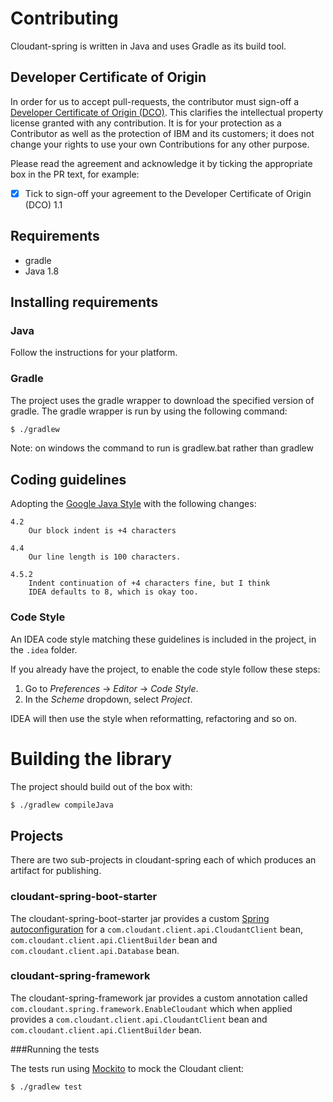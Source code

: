 Contributing
=======

Cloudant-spring is written in Java and uses Gradle as its build tool.

## Developer Certificate of Origin

In order for us to accept pull-requests, the contributor must sign-off a
[Developer Certificate of Origin (DCO)](DCO1.1.txt). This clarifies the
intellectual property license granted with any contribution. It is for your
protection as a Contributor as well as the protection of IBM and its customers;
it does not change your rights to use your own Contributions for any other purpose.

Please read the agreement and acknowledge it by ticking the appropriate box in the PR
 text, for example:

- [x] Tick to sign-off your agreement to the Developer Certificate of Origin (DCO) 1.1

## Requirements

- gradle
- Java 1.8

## Installing requirements

### Java

Follow the instructions for your platform.

### Gradle

The project uses the gradle wrapper to download the specified version of gradle.
The gradle wrapper is run by using the following command:

```bash
$ ./gradlew
```
Note: on windows the command to run is gradlew.bat rather than gradlew

## Coding guidelines

Adopting the [Google Java Style](https://google-styleguide.googlecode.com/svn/trunk/javaguide.html)
with the following changes:

```
4.2
    Our block indent is +4 characters

4.4
    Our line length is 100 characters.

4.5.2
    Indent continuation of +4 characters fine, but I think
    IDEA defaults to 8, which is okay too.
```

### Code Style

An IDEA code style matching these guidelines is included in the project,
in the `.idea` folder.

If you already have the project, to enable the code style follow these steps:

1. Go to _Preferences_ -> _Editor_ -> _Code Style_.
2. In the _Scheme_ dropdown, select _Project_.

IDEA will then use the style when reformatting, refactoring and so on.

# Building the library

The project should build out of the box with:

```bash
$ ./gradlew compileJava
```

## Projects
There are two sub-projects in cloudant-spring each of which produces an artifact for publishing.

### cloudant-spring-boot-starter
The cloudant-spring-boot-starter jar provides a custom [Spring autoconfiguration](https://docs.spring.io/spring-boot/docs/current/reference/html/boot-features-developing-auto-configuration.html) for a `com.cloudant.client.api.CloudantClient` bean, `com.cloudant.client.api.ClientBuilder` bean and `com.cloudant.client.api.Database` bean.

### cloudant-spring-framework
The cloudant-spring-framework jar provides a custom annotation called `com.cloudant.spring.framework.EnableCloudant` which when applied provides a `com.cloudant.client.api.CloudantClient` bean and `com.cloudant.client.api.ClientBuilder` bean.


###Running the tests

The tests run using [Mockito](http://site.mockito.org/) to mock the Cloudant client:

```bash
$ ./gradlew test
```
